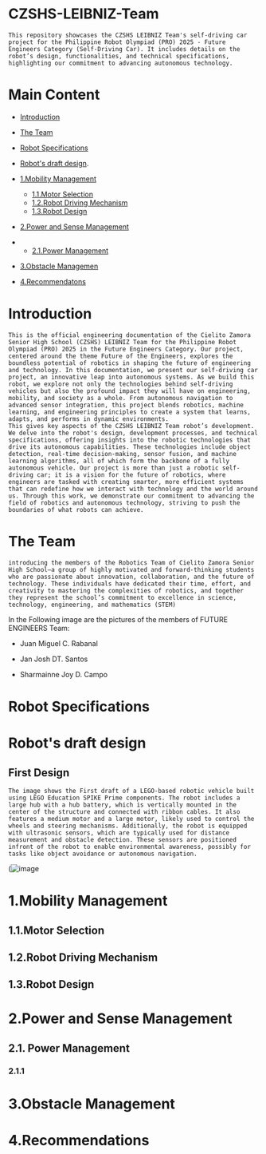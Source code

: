# CZSHS-LEIBNIZ-Team
    This repository showcases the CZSHS LEIBNIZ Team's self-driving car project for the Philippine Robot Olympiad (PRO) 2025 - Future Engineers Category (Self-Driving Car). It includes details on the robot’s design, functionalities, and technical specifications, highlighting our commitment to advancing autonomous technology. 

# Main Content
- [Introduction](https://github.com/Sharmainne/CZSHS-LEIBNIZ-Team#introduction)

 - [The Team](https://github.com/Sharmainne/CZSHS-LEIBNIZ-Team/blob/main/README.md#the-team)

- [Robot Specifications](https://github.com/Sharmainne/CZSHS-LEIBNIZ-Team/blob/main/README.md#robot-specifications)
  
- [Robot's draft design](https://github.com/Sharmainne/CZSHS-LEIBNIZ-Team/blob/main/README.md#robots-draft-design).

- [1.Mobility Management](https://github.com/Sharmainne/CZSHS-LEIBNIZ-Team#1mobility-management)
  -    [1.1.Motor Selection](https://github.com/Sharmainne/CZSHS-LEIBNIZ-Team#11motor-selection)
  -    [1.2.Robot Driving Mechanism](https://github.com/Sharmainne/CZSHS-LEIBNIZ-Team#12robot-driving-mechanism)
  -    [1.3.Robot Design](https://github.com/Sharmainne/CZSHS-LEIBNIZ-Team#13robot-design)
    
-  [2.Power and Sense Management](https://github.com/Sharmainne/CZSHS-LEIBNIZ-Team#power-and-sense-management)
-  -  [2.1.Power Management](https://github.com/Sharmainne/CZSHS-LEIBNIZ-Team#21-power-management)
      
 
-  [3.Obstacle Managemen](https://github.com/Sharmainne/CZSHS-LEIBNIZ-Team#3obstacle-management)

-  [4.Recommendatons](https://github.com/Sharmainne/CZSHS-LEIBNIZ-Team#4recommendations)

# Introduction
    This is the official engineering documentation of the Cielito Zamora Senior High School (CZSHS) LEIBNIZ Team for the Philippine Robot Olympiad (PRO) 2025 in the Future Engineers Category. Our project, centered around the theme Future of the Engineers, explores the boundless potential of robotics in shaping the future of engineering and technology. In this documentation, we present our self-driving car project, an innovative leap into autonomous systems. As we build this robot, we explore not only the technologies behind self-driving vehicles but also the profound impact they will have on engineering, mobility, and society as a whole. From autonomous navigation to advanced sensor integration, this project blends robotics, machine learning, and engineering principles to create a system that learns, adapts, and performs in dynamic environments. 
    This gives key aspects of the CZSHS LEIBNIZ Team robot’s development. We delve into the robot's design, development processes, and technical specifications, offering insights into the robotic technologies that drive its autonomous capabilities. These technologies include object detection, real-time decision-making, sensor fusion, and machine learning algorithms, all of which form the backbone of a fully autonomous vehicle. Our project is more than just a robotic self-driving car; it is a vision for the future of robotics, where engineers are tasked with creating smarter, more efficient systems that can redefine how we interact with technology and the world around us. Through this work, we demonstrate our commitment to advancing the field of robotics and autonomous technology, striving to push the boundaries of what robots can achieve.

# The Team
    introducing the members of the Robotics Team of Cielito Zamora Senior High School—a group of highly motivated and forward-thinking students who are passionate about innovation, collaboration, and the future of technology. These individuals have dedicated their time, effort, and creativity to mastering the complexities of robotics, and together they represent the school’s commitment to excellence in science, technology, engineering, and mathematics (STEM)

In the Following image are the pictures of the members of FUTURE ENGINEERS Team:
- Juan Miguel C. Rabanal
  
- Jan Josh DT. Santos
  
- Sharmainne Joy D. Campo
  

# Robot Specifications

# Robot's draft design
## First Design
    The image shows the First draft of a LEGO-based robotic vehicle built using LEGO Education SPIKE Prime components. The robot includes a large hub with a hub battery, which is vertically mounted in the center of the structure and connected with ribbon cables. It also features a medium motor and a large motor, likely used to control the wheels and steering mechanisms. Additionally, the robot is equipped with ultrasonic sensors, which are typically used for distance measurement and obstacle detection. These sensors are positioned infront of the robot to enable environmental awareness, possibly for tasks like object avoidance or autonomous navigation. 
(![image](https://github.com/user-attachments/assets/358e0f76-56b9-41fa-a0cf-5844b7a0cb93)





# 1.Mobility Management
## 1.1.Motor Selection
## 1.2.Robot Driving Mechanism
## 1.3.Robot Design

# 2.Power and Sense Management
## 2.1. Power Management
### 2.1.1


# 3.Obstacle Management


# 4.Recommendations


  
